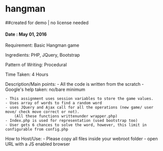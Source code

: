 # hangman
##created for demo | no license needed 
#### Date : May 01, 2016

Requirement:
Basic Hangman game

Ingredients:
PHP, JQuery, Bootstrap

Pattern of Writing:
Procedural

Time Taken:
4 Hours

Description/Main points:
    - All the code is written from the scratch
    - Google's help taken: no/bare minimum

    - This assignment uses session variables to store the game values. 
    - Uses array of words to find a random word
    - uses JQuery and Ajax call for all the operations (new game/ user move/ check move correct or not). 
        (All these functions writtenunder wrapper.php)
    - Index.php is used for representation (used bootstrap too)
    - User gets 6 chances to solve the word, however, this limit in configurable from config.php
    
How to Host/Use:
    - Please copy all files inside your webroot folder
    - open URL with a JS enabled browser



